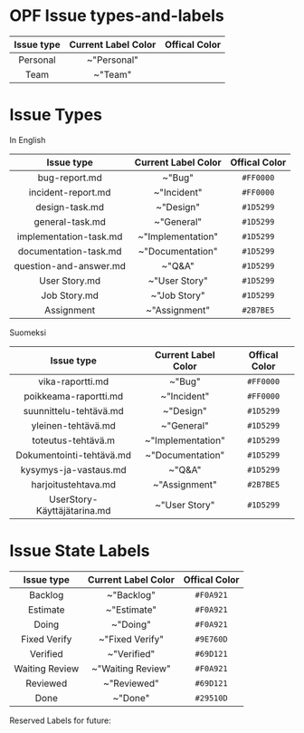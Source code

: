 # OPF Issue types-and-labels



| Issue type | Current Label Color | Offical Color |
|:-:|:-:|:-:|
| Personal | ~"Personal" |   |  
| Team | ~"Team" | |    





# Issue Types

	
In English
		
| Issue type | Current Label Color | Offical Color |
|:-:|:-:|:-:|
| bug-report.md | ~"Bug" | `#FF0000` |
| incident-report.md | ~"Incident" | `#FF0000` |     
| design-task.md | ~"Design" |`#1D5299` |
| general-task.md |  ~"General"   | `#1D5299` |       
| implementation-task.md | ~"Implementation" | `#1D5299` |
| documentation-task.md | ~"Documentation" | `#1D5299` |
| question-and-answer.md | ~"Q&A" | `#1D5299` |
| User Story.md | ~"User Story" | `#1D5299` |
| Job Story.md  | ~"Job Story" | `#1D5299` |
| Assignment | ~"Assignment" | `#2B7BE5` |


Suomeksi

| Issue type | Current Label Color | Offical Color |
|:-:|:-:|:-:|
| vika-raportti.md | ~"Bug"  | `#FF0000` |
| poikkeama-raportti.md | ~"Incident" | `#FF0000` |
| suunnittelu-tehtävä.md | ~"Design" | `#1D5299` |
| yleinen-tehtävä.md | ~"General" | `#1D5299` |
| toteutus-tehtävä.m | ~"Implementation" | `#1D5299` |
| Dokumentointi-tehtävä.md | ~"Documentation" | `#1D5299` |
| kysymys-ja-vastaus.md | ~"Q&A" | `#1D5299` |
| harjoitustehtava.md  | ~"Assignment" | `#2B7BE5` |
| UserStory-Käyttäjätarina.md | ~"User Story"  | `#1D5299` |
 
# Issue State Labels

| Issue type | Current Label Color | Offical Color |
|:-:|:-:|:-:|
| Backlog | ~"Backlog" | `#F0A921` |
| Estimate | ~"Estimate" | `#F0A921` |
| Doing | ~"Doing" | `#F0A921` |
| Fixed Verify | ~"Fixed Verify" | `#9E760D` | 
| Verified | ~"Verified" | `#69D121` |
| Waiting Review | ~"Waiting Review" | `#F0A921` |
| Reviewed | ~"Reviewed" | `#69D121` |
| Done | ~"Done" | `#29510D` |

Reserved Labels for future:


